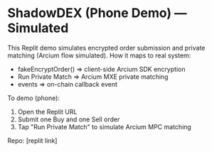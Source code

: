 # ShadowDEX (Phone Demo) — Simulated

This Replit demo simulates encrypted order submission and private matching (Arcium flow simulated).
How it maps to real system:
- fakeEncryptOrder() => client-side Arcium SDK encryption
- Run Private Match => Arcium MXE private matching
- events => on-chain callback event

To demo (phone):
1. Open the Replit URL
2. Submit one Buy and one Sell order
3. Tap "Run Private Match" to simulate Arcium MPC matching

Repo: [replit link]
